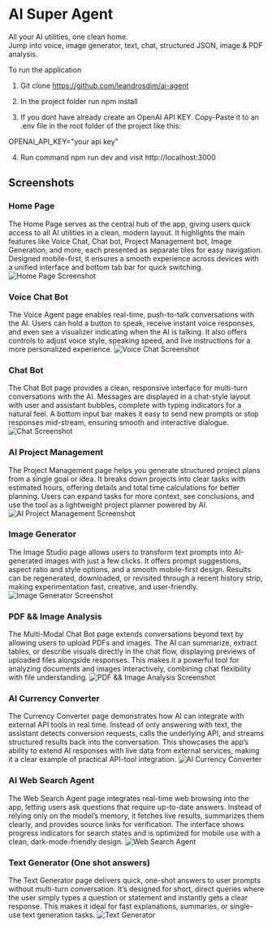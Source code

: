# AI Super Agent

All your AI utilities, one clean home.  
Jump into voice, image generator, text, chat, structured JSON, image & PDF analysis.


To run the application

1) Git clone https://github.com/leandrosdim/ai-agent

2) In the project folder run npm install

3) If you dont have already create an OpenAI API KEY. Copy-Paste it to an .env file in the root folder of the project like this:

OPENAI_API_KEY="your api key"

4) Run command npm run dev and visit http://localhost:3000

## Screenshots

### Home Page
The Home Page serves as the central hub of the app, giving users quick access to all AI utilities in a clean, modern layout. 
It highlights the main features like Voice Chat, Chat bot, Project Management bot, Image Generation, and more, each presented as separate tiles for easy navigation. Designed mobile-first, it ensures a smooth experience across devices with a unified interface and bottom tab bar for quick switching.
![Home Page Screenshot](./screenshots/home.png)



### Voice Chat Bot
The Voice Agent page enables real-time, push-to-talk conversations with the AI. Users can hold a button to speak, receive instant voice responses, and even see a visualizer indicating when the AI is talking. It also offers controls to adjust voice style, speaking speed, and live instructions for a more personalized experience.
![Voice Chat Screenshot](./screenshots/voice-chat.png)

### Chat Bot
The Chat Bot page provides a clean, responsive interface for multi-turn conversations with the AI. Messages are displayed in a chat-style layout with user and assistant bubbles, complete with typing indicators for a natural feel. A bottom input bar makes it easy to send new prompts or stop responses mid-stream, ensuring smooth and interactive dialogue.
![Chat Screenshot](./screenshots/chat.png)

### AI Project Management
The Project Management page helps you generate structured project plans from a single goal or idea. It breaks down projects into clear tasks with estimated hours, offering details and total time calculations for better planning. Users can expand tasks for more context, see conclusions, and use the tool as a lightweight project planner powered by AI.
![AI Project Management Screenshot](./screenshots/project-management.png)

### Image Generator
The Image Studio page allows users to transform text prompts into AI-generated images with just a few clicks. It offers prompt suggestions, aspect ratio and style options, and a smooth mobile-first design. Results can be regenerated, downloaded, or revisited through a recent history strip, making experimentation fast, creative, and user-friendly.
![Image Generator Screenshot](./screenshots/image-generator.png)


### PDF && Image Analysis
The Multi-Modal Chat Bot page extends conversations beyond text by allowing users to upload PDFs and images. The AI can summarize, extract tables, or describe visuals directly in the chat flow, displaying previews of uploaded files alongside responses. This makes it a powerful tool for analyzing documents and images interactively, combining chat flexibility with file understanding.
![PDF && Image Analysis Screenshot](./screenshots/pdf-image-analysis.png)


### AI Currency Converter
The Currency Converter page demonstrates how AI can integrate with external API tools in real time. Instead of only answering with text, the assistant detects conversion requests, calls the underlying API, and streams structured results back into the conversation. This showcases the app’s ability to extend AI responses with live data from external services, making it a clear example of practical API-tool integration.
![AI Currency Converter](./screenshots/currency-converter.png)


### AI Web Search Agent
The Web Search Agent page integrates real-time web browsing into the app, letting users ask questions that require up-to-date answers. Instead of relying only on the model’s memory, it fetches live results, summarizes them clearly, and provides source links for verification. The interface shows progress indicators for search states and is optimized for mobile use with a clean, dark-mode-friendly design.
![Web Search Agent](./screenshots/web-search.png)


### Text Generator (One shot answers)
The Text Generator page delivers quick, one-shot answers to user prompts without multi-turn conversation. It’s designed for short, direct queries where the user simply types a question or statement and instantly gets a clear response. This makes it ideal for fast explanations, summaries, or single-use text generation tasks.
![Text Generator](./screenshots/text-generator.png)